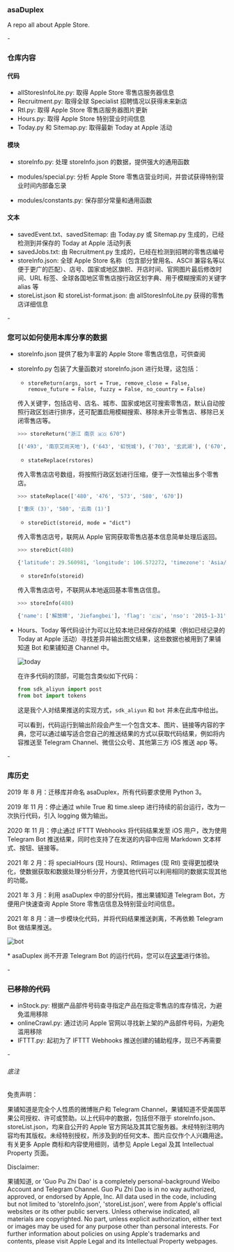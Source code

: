 ### asaDuplex

A repo all about Apple Store.

\-

### 仓库内容

#### 代码

* allStoresInfoLite.py: 取得 Apple Store 零售店服务器信息
* Recruitment.py: 取得全球 Specialist 招聘情况以获得未来新店
* Rtl.py: 取得 Apple Store 零售店服务器图片更新
* Hours.py: 取得 Apple Store 特别营业时间信息
* Today.py 和 Sitemap.py: 取得最新 Today at Apple 活动

#### 模块

* storeInfo.py: 处理 storeInfo.json 的数据，提供强大的通用函数

* modules/special.py: 分析 Apple Store 零售店营业时间，并尝试获得特别营业时间内部备忘录
* modules/constants.py: 保存部分常量和通用函数

#### 文本

* savedEvent.txt、savedSitemap: 由 Today.py 或 Sitemap.py 生成的，已经检测到并保存的 Today at Apple 活动列表
* savedJobs.txt: 由 Recruitment.py 生成的，已经在检测到招聘的零售店编号
* storeInfo.json: 全球 Apple Store 名称（包含部分曾用名、ASCII 兼容名等以便于更广的匹配）、店号、国家或地区旗帜、开店时间、官网图片最后修改时间、URL 标签、全球各国地区零售店按行政区划字典、用于模糊搜索的关键字 alias 等
* storeList.json 和 storeList-format.json: 由 allStoresInfoLite.py 获得的零售店详细信息

\-

### 您可以如何使用本库分享的数据

* storeInfo.json 提供了极为丰富的 Apple Store 零售店信息，可供查阅

* storeInfo.py 包装了大量函数对 storeInfo.json 进行处理，这包括：

  * `storeReturn(args, sort = True, remove_close = False, remove_future = False, fuzzy = False, no_country = False)`

  传入关键字，包括店号、店名、城市、国家或地区可搜索零售店，默认自动按照行政区划进行排序，还可配置启用模糊搜索、移除未开业零售店、移除已关闭零售店等。

  ```python
  >>> storeReturn("浙江 南京 🇲🇴 670")
  
  [('493', '南京艾尚天地'), ('643', '虹悦城'), ('703', '玄武湖'), ('670', '昆明'), ('471', '西湖'), ('531', '天一广场'), ('532', '杭州万象城'), ('672', '澳門銀河'), ('697', '路氹金光大道')]
  ```

  * `stateReplace(rstores)`

  传入零售店店号数组，将按照行政区划进行压缩，便于一次性输出多个零售店。

  ```python
  >>> stateReplace(['480', '476', '573', '580', '670'])
  
  ['重庆 (3)', '580', '云南 (1)']
  ```

  * `storeDict(storeid, mode = "dict")`

  传入零售店店号，联网从 Apple 官网获取零售店基本信息简单处理后返回。

  ```python
  >>> storeDict(480)
  
  {'latitude': 29.560981, 'longitude': 106.572272, 'timezone': 'Asia/Shanghai', 'telephone': '400-617-1224', 'address': '重庆市渝中区邹容路 108 号', 'province': '重庆, 重庆, 400010', 'regular': [{'name': 'Monday', 'openTime': '10:00', 'closeTime': '22:00', 'closed': False}, {'name': 'Tuesday', 'openTime': '10:00', 'closeTime': '22:00', 'closed': False}, {'name': 'Wednesday', 'openTime': '10:00', 'closeTime': '22:00', 'closed': False}, {'name': 'Thursday', 'openTime': '10:00', 'closeTime': '22:00', 'closed': False}, {'name': 'Friday', 'openTime': '10:00', 'closeTime': '22:00', 'closed': False}, {'name': 'Saturday', 'openTime': '10:00', 'closeTime': '22:00', 'closed': False}, {'name': 'Sunday', 'openTime': '10:00', 'closeTime': '22:00', 'closed': False}], 'special': []}
  ```

  * `storeInfo(storeid)`

  传入零售店店号，不联网从本地返回基本零售店信息。

  ```python
  >>> storeInfo(480)
  
  {'name': ['解放碑', 'Jiefangbei'], 'flag': '🇨🇳', 'nso': '2015-1-31', 'last': '29 Aug 2021 06:57:49', 'website': 'jiefangbei'}
  ```

* Hours、Today 等代码设计为可以比较本地已经保存的结果（例如已经记录的 Today at Apple 活动）寻找差异并输出图文结果，这些数据也被用到了果铺知道 Bot 和果铺知道 Channel 中。

  ![today](Retail/today.jpg)

  在许多代码的顶部，可能包含类似如下代码：

  ```python
  from sdk_aliyun import post
  from bot import tokens
  ```

  这是我个人对结果推送的实现方式，`sdk_aliyun` 和 `bot` 并未在此库中给出。

  可以看到，代码运行到输出阶段会产生一个包含文本、图片、链接等内容的字典，您可以通过编写适合您自己的推送结果的方式以获取代码结果，例如将内容推送至 Telegram Channel、微信公众号、其他第三方 iOS 推送 app 等。

\-

### 库历史

2019 年 8 月：迁移库并命名 asaDuplex，所有代码要求使用 Python 3。

2019 年 11 月：停止通过 while True 和 time.sleep 进行持续的前台运行，改为一次执行代码，引入 logging 做为输出。

2020 年 11 月：停止通过 IFTTT Webhooks 将代码结果发至 iOS 用户，改为使用 Telegram Bot 推送结果，同时也支持了在发送的内容中应用 Markdown 文本样式、按钮、链接等。

2021 年 2 月：将 specialHours (现 Hours)、Rtlimages (现 Rtl) 变得更加模块化，使数据获取和数据处理分析分开，方便其他代码可以利用相同的数据实现其他的功能。

2021 年 3 月：利用 asaDuplex 中的部分代码，推出果铺知道 Telegram Bot，方便用户快速查询 Apple Store 零售店信息及特别营业时间信息。

2021 年 8 月：进一步模块化代码，并将代码结果推送剥离，不再依赖 Telegram Bot 做结果推送。

![bot](Retail/bot.jpg)

\* asaDuplex 尚不开源 Telegram Bot 的运行代码，您可以在[这里](https://t.me/guopuzdbot)进行体验。

 \-

### ~~已移除的代码~~

* inStock.py: 根据产品部件号码查寻指定产品在指定零售店的库存情况，为避免滥用移除
* onlineCrawl.py: 通过访问 Apple 官网以寻找新上架的产品部件号码，为避免滥用移除
* IFTTT.py: 起初为了 IFTTT Webhooks 推送创建的辅助程序，现已不再需要

\-

###### 底注

免责声明：

果铺知道是完全个人性质的微博账户和 Telegram Channel，果铺知道不受美国苹果公司授权、许可或赞助。以上代码中的数据，包括但不限于 storeInfo.json、storeList.json，均来自公开的 Apple 官方网站及其其它服务器。未经特别注明内容均有其版权。未经特别授权，所涉及到的任何文本、图片应仅作个人兴趣用途。有关更多 Apple 商标和内容使用细则，请参见 Apple Legal 及其 Intellectual Property 页面。

Disclaimer:

果铺知道, or 'Guo Pu Zhi Dao' is a completely personal-background Weibo Account and Telegram Channel. Guo Pu Zhi Dao is in no way authorized, approved, or endorsed by Apple, Inc. All data used in the code, including but not limited to 'storeInfo.json', 'storeList.json', were from Apple's official websites or its other public servers. Unless otherwise indicated, all materials are copyrighted. No part, unless explicit authorization, either text or images may be used for any purpose other than personal interests. For further information about policies on using Apple's trademarks and contents, please visit Apple Legal and its Intellectual Property webpages.